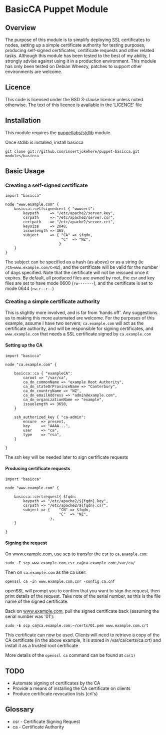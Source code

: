 # BasicCA Puppet Module

## Overview

The purpose of this module is to simplify deploying SSL certificates to nodes, setting up a simple certificate authority for testing purposes, producing self-signed certificates, certificate requests and other related tasks.
Although this module has been tested to the best of my ability, I strongly advise against using it in a production environment. This module has only been tested on Debian Wheezy, patches to support other environments are welcome.

## Licence

This code is licensed under the BSD 3-clause licence unless noted otherwise. The text of this licence is available in the 'LICENCE' file

## Installation

This module requires the [puppetlabs/stdlib](https://forge.puppetlabs.com/puppetlabs/stdlib) module.

Once stdlib is installed, install basicca

	git clone git://github.com/insertjokehere/puppet-basicca.git modules/basicca

## Basic Usage

### Creating a self-signed certificate

	import "basicca"

	node "www.example.com" {
		basicca::selfsignedcert { "wwwcert":
			keypath		=> "/etc/apache2/server.key",
			csrpath		=> "/etc/apache2/server.csr",
			certpath	=> "/etc/apache2/server.crt",
			keysize		=> 2048,
			issuelength => 365,
			subject		=> { "CA" => $fqdn,
							 "C"  => "NZ",
							}
		}
	}

The subject can be specified as a hash (as above) or as a string (ie `/CA=www.example.com/C=NZ`), and the certificate will be valid for the number of days specified. Note that the certificate will not be reissued once it expires.
By default, all produced files are owned by root, the csr and key files are set to have mode 0600 (`rw-------`), and the certificate is set to mode 0644 (`rw-r--r--`)

### Creating a simple certificate authority

This is slightly more involved, and is far from 'hands off'. Any suggestions as to making this more automated are welcome. For the purposes of this example, assume I have two servers; `ca.example.com` will act as the certificate authority, and will be responsible for signing certificates, and `www.example.com` that needs a SSL certificate signed by `ca.example.com`

#### Setting up the CA

	import "basicca"

	node "ca.example.com" {

		basicca::ca { "exampleCA":
			caroot => "/var/ca",
			ca_dn_commonName => "example Root Authority",
			ca_dn_stateOrProvinceName => "Canterbury",
			ca_dn_countryName => "NZ",
			ca_dn_emailAddress => "admin@example.com",
			ca_dn_organizationName => "example",
			issuelength => 3650,
		}

		ssh_authorized_key { "ca-admin":
			ensure 	=> present,
			key 	=> "AAAA...",
			user 	=> "ca",
			type	=> "rsa",
		}

	}

The ssh key will be needed later to sign certificate requests

#### Producing certificate requests

	import "basicca"

	node "www.example.com" {

		basicca::certrequest{ $fqdn:
	  		keypath => "/etc/apache2/${fqdn}.key",
	  		csrpath => "/etc/apache2/${fqdn}.csr",
	  		subject => { 	"CN" => $fqdn,
	  						"C"  => "NZ",
	  					},
	  	}

	}

#### Signing the request

On www.example.com, use scp to transfer the csr to `ca.example.com`:

	sudo -E scp www.example.com.csr ca@ca.example.com:/var/ca/

Then on `ca.example.com` as the ca user:

	openssl ca -in www.example.com.csr -config ca.cnf

openSSL will prompt you to confirm that you want to sign the request, then print details of the request. Take note of the serial number, as this is the file name of the signed certificate.

Back on www.example.com, pull the signed certificate back (assuming the serial number was '01'):

	sudo -E scp ca@ca.example.com:~/certs/01.pem www.example.com.crt

This certificate can now be used. Clients will need to retrieve a copy of the CA certificate (in the above example, it is stored in /var/ca/certs/ca.crt) and install it as a trusted root certificate

More details of the `openssl ca` command can be found at `ca(1)`

## TODO

 * Automate signing of certificates by the CA
 * Provide a means of installing the CA certificate on clients
 * Produce certificate revocation lists (crl's)

## Glossary

 * csr - Certificate Signing Request
 * ca - Certificate Authority
 